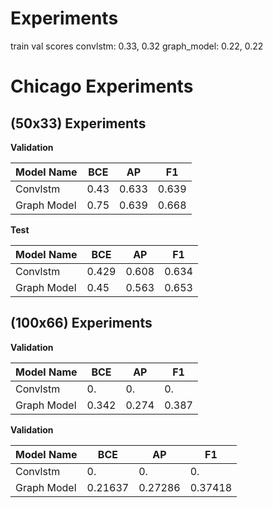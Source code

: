 # Experiments
train val scores
convlstm: 0.33, 0.32 
graph_model: 0.22, 0.22

# Chicago Experiments

## (50x33) Experiments 

**Validation**

|  Model Name 	|    BCE	|  AP 	    |    F1 	|
|---	        |---    	|---    	|---	    |
|  Convlstm 	|   0.43	|   0.633	|   0.639	|
|  Graph Model	|   0.75	|   0.639	|   0.668	|

**Test**

|  Model Name 	|    BCE	|  AP 	    |    F1 	|
|---	        |---    	|---    	|---	    |
|  Convlstm 	|   0.429	|   0.608	|   0.634	|
|  Graph Model	|   0.45	|   0.563	|   0.653	|


## (100x66) Experiments 

**Validation**

|  Model Name 	|    BCE	|  AP 	    |    F1 	|
|---	        |---    	|---    	|---	    |
|  Convlstm 	|   0.	|   0.	|   0.	|
|  Graph Model	|   0.342	|   0.274	|   0.387	|

**Validation**

|  Model Name 	|    BCE	|  AP 	    |    F1 	|
|---	        |---    	|---    	|---	    |
|  Convlstm 	|   0.	|   0.	|   0.	|
|  Graph Model	|   0.21637	|   0.27286	|   0.37418	|
